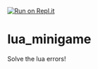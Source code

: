 [![Run on Repl.it](https://repl.it/badge/github/Jochnickel/lua_minigames)](https://repl.it/github/Jochnickel/lua_minigames)
# lua_minigame
Solve the lua errors!